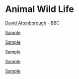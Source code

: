 # Animal Wild Life

<a href="https://bmovies.is/star/david-attenborough">David Attenborough</a> - BBC

<a href="https://www.youtube.com/channel/UCVP4GJL3o4sKhILHZYIrnPg">Sample</a> 

<a href="https://www.youtube.com/watch?v=Vgq2FGYBy1E&list=PLHIfnfcutyBrmE_P3d5yTNZM4tyUGpIUC">Sample</a> 

<a href="https://www.youtube.com/watch?v=wHWtWZzfqaw&list=PLwwi8RoN3J4cakkC90XhfxQ9_24ZWU2L6">Sample</a> 

<a href="https://www.youtube.com/watch?v=dzYgScf47EI">Sample</a> 

<a href="https://www.youtube.com/channel/UCMKY6QastNd6u52PMgWj9PQ">Sample</a> 

